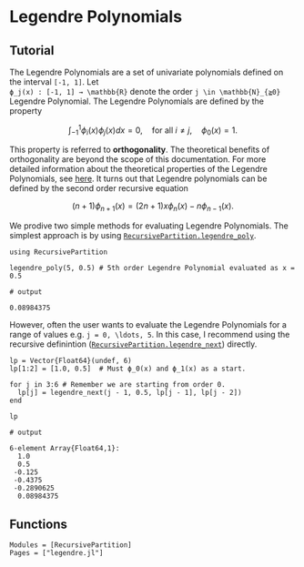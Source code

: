 # Legendre Polynomials

## Tutorial

The Legendre Polynomials are a set of univariate polynomials defined on the
interval ``[-1, 1]``. Let \
``ϕ_j(x) : [-1, 1] → \mathbb{R}`` denote
the order ``j \in \mathbb{N}_{≧0}`` Legendre Polynomial. The Legendre Polynomials
are defined by the property

```math
∫_{-1}^1 ϕ_i(x) ϕ_j(x) dx = 0, \quad \text{for all } i ≠ j, \quad ϕ_0(x) = 1.
```

This property is referred to **orthogonality**. The theoretical benefits of
orthogonality are beyond the scope of this documentation. For more detailed
information about the theoretical properties of the Legendre Polynomials, see
[here](https://en.wikipedia.org/wiki/Legendre_polynomials). It turns out that
Legendre polynomials can be defined by the second order recursive equation

```math
(n + 1) ϕ_{n + 1}(x) = (2 n + 1) x ϕ_n(x) - n ϕ_{n - 1}(x).
```

We prodive two simple methods for evaluating Legendre Polynomials. The simplest
approach is by using [`RecursivePartition.legendre_poly`](@ref).

```jldoctest
using RecursivePartition

legendre_poly(5, 0.5) # 5th order Legendre Polynomial evaluated as x = 0.5

# output

0.08984375
```

However, often the user wants to evaluate the Legendre Polynomials for a range
of values e.g. ``j = 0, \ldots, 5``. In this case, I recommend using the
recursive definintion ([`RecursivePartition.legendre_next`](@ref))
directly.

```jldoctest; setup = :(using RecursivePartition)
lp = Vector{Float64}(undef, 6)
lp[1:2] = [1.0, 0.5]  # Must ϕ_0(x) and ϕ_1(x) as a start.

for j in 3:6 # Remember we are starting from order 0.
  lp[j] = legendre_next(j - 1, 0.5, lp[j - 1], lp[j - 2])
end

lp

# output

6-element Array{Float64,1}:
  1.0
  0.5
 -0.125
 -0.4375
 -0.2890625
  0.08984375
```

## Functions

```@autodocs
Modules = [RecursivePartition]
Pages = ["legendre.jl"]
```
